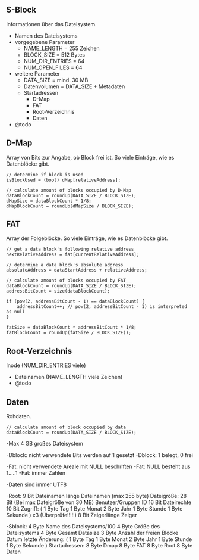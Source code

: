 ## S-Block
Informationen über das Dateisystem.

- Namen des Dateisystems
- vorgegebene Parameter
    - NAME_LENGTH = 255 Zeichen
    - BLOCK_SIZE = 512 Bytes
    - NUM_DIR_ENTRIES = 64
    - NUM_OPEN_FILES = 64
- weitere Parameter
    - DATA_SIZE = mind. 30 MB
    - Datenvolumen = DATA_SIZE + Metadaten
    - Startadressen
        - D-Map
        - FAT
        - Root-Verzeichnis
        - Daten
- @todo

## D-Map
Array von Bits zur Angabe, ob Block frei ist. So viele Einträge, wie es Datenblöcke gibt.

```
// determine if block is used
isBlockUsed = (bool) dMap[relativeAddress];

// calculate amount of blocks occupied by D-Map
dataBlockCount = roundUp(DATA_SIZE / BLOCK_SIZE);
dMapSize = dataBlockCount * 1/8;
dMapBlockCount = roundUp(dMapSize / BLOCK_SIZE);
```

## FAT
Array der Folgeblöcke. So viele Einträge, wie es Datenblöcke gibt.

```
// get a data block's following relative address
nextRelativeAddress = fat[currentRelativeAddress];

// determine a data block's absolute address
absoluteAddress = dataStartAddress + relativeAddress;

// calculate amount of blocks occupied by FAT
dataBlockCount = roundUp(DATA_SIZE / BLOCK_SIZE);
addressBitCount = size(dataBlockCount);

if (pow(2, addressBitCount - 1) == dataBlockCount) {
    addressBitCount++; // pow(2, addressBitCount - 1) is interpreted as null
}

fatSize = dataBlockCount * addressBitCount * 1/8;
fatBlockCount = roundUp(fatSize / BLOCK_SIZE));
```

## Root-Verzeichnis
Inode (NUM_DIR_ENTRIES viele)

- Dateinamen (NAME_LENGTH viele Zeichen)
- @todo

## Daten
Rohdaten.

```
// calculate amount of block occupied by data
dataBlockCount = roundUp(DATA_SIZE / BLOCK_SIZE);
```
-Max 4 GB großes Dateisystem


-Dblock: nicht verwendete Bits werden auf 1 gesetzt
-Dblock: 1 belegt, 0 frei

-Fat: nicht verwendete Areale mit NULL beschriften
-Fat: NULL besteht aus 1…..1
-Fat: immer Zahlen

-Daten sind immer UTF8

-Root: 9 Bit Dateinamen länge
	Dateinamen (max 255 byte)
	Dateigröße: 28 Bit (Bei max Dateigröße von 30 MB)
	Benutzer/Gruppen ID 16 Bit
	Dateirechte 10 Bit
	Zugriff: (	1 Byte Tag
			1 Byte Monat
			2 Byte Jahr
			1 Byte Stunde
			1 Byte Sekunde
		) x3 			(Überprüfe!!!!!)
	8 Bit Zeigerlänge
	Zeiger

-Sblock:	4 Byte Name des Dateisystems/100
		4 Byte Größe des Dateisystems
		4 Byte Gesamt Datasize
		3 Byte Anzahl der freien Blöcke
		Datum letzte Änderung:
			(	1 Byte Tag
				1 Byte Monat
				2 Byte Jahr
				1 Byte Stunde
				1 Byte Sekunde
			)
		Startadressen: 8 Byte Dmap
				8 Byte FAT
				8 Byte Root
				8 Byte Daten
				
				